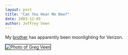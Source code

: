 ```yaml
---
layout: post
title: "Can You Hear Me Now?"
date: 2003-12-05
author: Jeffrey Veen
---
```

My <a href="http://greg.veen.com">brother</a> has apparently been moonlighting for Verizon.

<img alt="Photo of Greg Veen" src="http://www.veen.com/jeff/archives/images/verizongreg_sm.jpg" style="border: solid black 1px;" />
